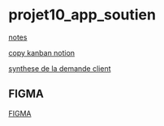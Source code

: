 # projet10_app_soutien

[notes](git@github.com:tipouf/projet10_app_soutien.git)

[copy kanban notion](https://www.notion.so/Dev4U-projet-Learn-Home-c5bf9b63627845fe9656b04718be8d98)

[synthese de la demande client](https://s3-eu-west-1.amazonaws.com/course.oc-static.com/projects/Front-End+V2/P8+-+Gestion+de+projet/Notes+-+Re%CC%81union+Learn%40Home.pdf)



## FIGMA

[FIGMA](https://www.figma.com/file/ogmoFXvOXwLGbjZQlXz1s1/Maquette-learn%40home?type=design&node-id=1-2&mode=design&t=nPCEkuO5gDuWTQ9Q-0)